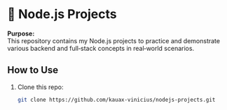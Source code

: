 # 📘 Node.js Projects

**Purpose:**  
This repository contains my Node.js projects to practice and demonstrate various backend and full‑stack concepts in real‑world scenarios.

## How to Use
1. Clone this repo:
   ```bash
   git clone https://github.com/kauax-vinicius/nodejs-projects.git
